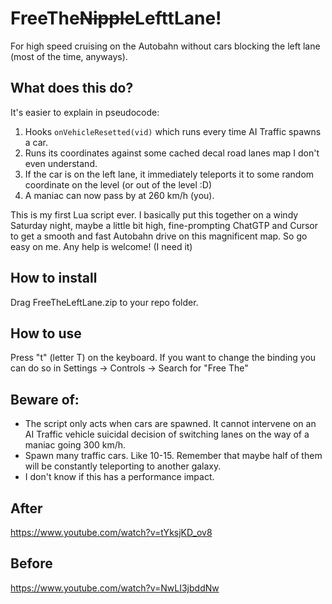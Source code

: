 # FreeThe~~Nipple~~LefttLane!
For high speed cruising on the Autobahn without cars blocking the left lane (most of the time, anyways).

## What does this do?
It's easier to explain in pseudocode:
1) Hooks `onVehicleResetted(vid)` which runs every time AI Traffic spawns a car.
2) Runs its coordinates against some cached decal road lanes map I don't even understand.
3) If the car is on the left lane, it immediately teleports it to some random coordinate on the level (or out of the level :D)
4) A maniac can now pass by at 260 km/h (you).
 
 This is my first Lua script ever. I basically put this together on a windy Saturday night, maybe a little bit high, fine-prompting ChatGTP and Cursor to get a smooth and fast Autobahn drive on this magnificent map. So go easy on me. Any help is welcome! (I need it) 
## How to install
Drag FreeTheLeftLane.zip to your repo folder.
## How to use
Press "t" (letter T) on the keyboard.
If you want to change the binding you can do so in Settings -> Controls -> Search for "Free The"
 
## Beware of:
- The script only acts when cars are spawned. It cannot intervene on an AI Traffic vehicle suicidal decision of switching lanes on the way of a maniac going 300 km/h. 
- Spawn many traffic cars. Like 10-15. Remember that maybe half of them will be constantly teleporting to another galaxy.
- I don't know if this has a performance impact.

## After
https://www.youtube.com/watch?v=tYksjKD_ov8

## Before
https://www.youtube.com/watch?v=NwLI3jbddNw
